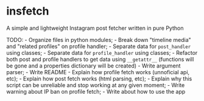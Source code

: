 # insfetch
A simple and lightweight Instagram post fetcher written in pure Python

TODO:
	- Organize files in python modules;
	- Break down "timeline media" and "related profiles" on profile handler;
	- Separate data for `post_handler` using classes;
	- Separate data for `profile_handler` using classes;
	- Refactor both post and profile handlers to get data using `__getattr__` (functions will be gone and a properties dictionary will be created)
	- Write argument parser;
	- Write README
		- Explain how profile fetch works (unnoficial api, etc);
		- Explain how post fetch works (html parsing, etc);
		- Explain why this script can be unreliable and stop working at any given moment;
		- Write warning about IP ban on profile fetch;
		- Write about how to use the app

